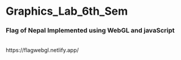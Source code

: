 # Graphics_Lab_6th_Sem
<h3>Flag of Nepal Implemented using WebGL and javaScript</h3>
<br/>
<link target="_blank">https://flagwebgl.netlify.app/</link>

